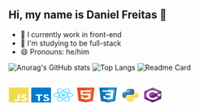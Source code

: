 ## Hi, my name is Daniel Freitas 👋
- 🔭 I currently work in front-end
- 🌱 I'm studying to be full-stack
- 😄 Pronouns: he/him

![Anurag's GitHub stats](https://github-readme-stats.vercel.app/api?username=danieellfreitas&count_private=true&show_icons=true&theme=transparent)
![Top Langs](https://github-readme-stats.vercel.app/api/top-langs/?username=danieellfreitas&langs_count=10&layout=compact&theme=transparent)
![Readme Card](https://github-readme-stats.vercel.app/api/pin/?username=danieellfreitas&repo=PrimeiroGit&theme=transparent)


<div style="display: inline_block"><br>
  <img align="center" alt="Danas-Js" height="30" width="40" src="https://raw.githubusercontent.com/devicons/devicon/master/icons/javascript/javascript-plain.svg">
  <img align="center" alt="Danas-Ts" height="30" width="40" src="https://raw.githubusercontent.com/devicons/devicon/master/icons/typescript/typescript-plain.svg">
  <img align="center" alt="Danas-React" height="30" width="40" src="https://raw.githubusercontent.com/devicons/devicon/master/icons/react/react-original.svg">
  <img align="center" alt="Danas-HTML" height="30" width="40" src="https://raw.githubusercontent.com/devicons/devicon/master/icons/html5/html5-original.svg">
  <img align="center" alt="Danas-CSS" height="30" width="40" src="https://raw.githubusercontent.com/devicons/devicon/master/icons/css3/css3-original.svg">
  <img align="center" alt="Danas-Python" height="30" width="40" src="https://raw.githubusercontent.com/devicons/devicon/master/icons/python/python-original.svg">
  <img align="center" alt="Danas-Csharp" height="30" width="40" src="https://raw.githubusercontent.com/devicons/devicon/master/icons/csharp/csharp-original.svg">
</div>

  ##


<!--
**Links de rede social usando badges

 <a href="https://www.linkedin.com/in/danieellfreitas/" target="_blank"><img src="https://img.shields.io/badge/-LinkedIn-%230077B5?style=for-the-badge&logo=linkedin&logoColor=white" target="_blank"></a> 
  <a href = "mailto:danieellfreitas@outlook.com"><img src="https://img.shields.io/badge/-Email-%230077B5?style=for-the-badge&logo=microsoftoutlook&logoColor=white" target="_blank"></a>
